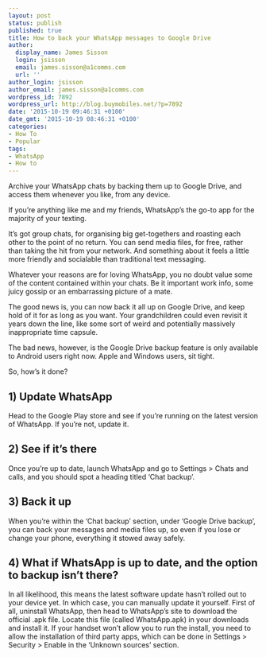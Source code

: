 ```yaml
---
layout: post
status: publish
published: true
title: How to back your WhatsApp messages to Google Drive
author:
  display_name: James Sisson
  login: jsisson
  email: james.sisson@a1comms.com
  url: ''
author_login: jsisson
author_email: james.sisson@a1comms.com
wordpress_id: 7892
wordpress_url: http://blog.buymobiles.net/?p=7892
date: '2015-10-19 09:46:31 +0100'
date_gmt: '2015-10-19 08:46:31 +0100'
categories:
- How To
- Popular
tags:
- WhatsApp
- How to
---
```

<p><span class="postStandFirst">Archive your WhatsApp chats by backing them up to Google Drive, and access them whenever you like, from any device.</span></p>
<p>If you&rsquo;re anything like me and my friends, WhatsApp&rsquo;s the go-to app for the majority of your texting.</p>
<p>It&rsquo;s got group chats, for organising big get-togethers and roasting each other to the point of no return. You can send media files, for free, rather than taking the hit from your network. And something about it feels a little more friendly and socialable than traditional text messaging.</p>
<p>Whatever your reasons are for loving WhatsApp, you no doubt value some of the content contained within your chats. Be it important work info, some juicy gossip or an embarrassing picture of a mate.</p>
<p>The good news is, you can now back it all up on Google Drive, and keep hold of it for as long as you want. Your grandchildren could even revisit it years down the line, like some sort of weird and potentially massively inappropriate time capsule.</p>
<p>The bad news, however, is the Google Drive backup feature is only available to Android users right now. Apple and Windows users, sit tight.</p>
<p>So, how&rsquo;s it done?</p>
<h2>1) Update WhatsApp</h2>
<p>Head to the Google Play store and see if you&rsquo;re running on the latest version of WhatsApp. If you&rsquo;re not, update it.</p>
<h2>2) See if it&rsquo;s there</h2>
<p>Once you&rsquo;re up to date, launch WhatsApp and go to Settings > Chats and calls, and you should spot a heading titled &lsquo;Chat backup&rsquo;.</p>
<h2>3) Back it up</h2>
<p>When you&rsquo;re within the &lsquo;Chat backup&rsquo; section, under &lsquo;Google Drive backup&rsquo;, you can back your messages and media files up, so even if you lose or change your phone, everything it stowed away safely.</p>
<h2>4)&nbsp;What if WhatsApp is up to date, and the option to backup isn&rsquo;t there?</h2>
<p>In all likelihood, this means the latest software update hasn&rsquo;t rolled out to your device yet. In which case, you can manually update it yourself. First of all, uninstall WhatsApp, then head to WhatsApp&rsquo;s site to download the official .apk file. Locate this file (called WhatsApp.apk) in your downloads and install it. If your handset won&rsquo;t allow you to run the install, you need to allow the installation of third party apps, which can be done in Settings > Security > Enable in the &lsquo;Unknown sources&rsquo; section.</p>
